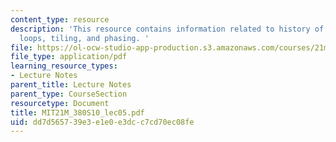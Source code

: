 ```yaml
---
content_type: resource
description: 'This resource contains information related to history of serialism,
  loops, tiling, and phasing. '
file: https://ol-ocw-studio-app-production.s3.amazonaws.com/courses/21m-380-music-and-technology-algorithmic-and-generative-music-spring-2010/dd7d565739e3e1e0e3dcc7cd70ec08fe_MIT21M_380S10_lec05.pdf
file_type: application/pdf
learning_resource_types:
- Lecture Notes
parent_title: Lecture Notes
parent_type: CourseSection
resourcetype: Document
title: MIT21M_380S10_lec05.pdf
uid: dd7d5657-39e3-e1e0-e3dc-c7cd70ec08fe
---
```

